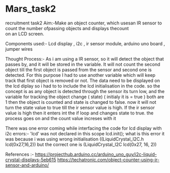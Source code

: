 # Mars_task2
recruitment task2
Aim:-Make an object counter, which usesan IR sensor to count the number ofpassing objects and displays thecount on an LCD screen.

Components used:- Lcd display , i2c , ir sensor module, arduino uno board , jumper wires

Thought Process:- As i am using a IR sensor, so it will detect the object that passes by, and it will be stored in the variable. It will not count the second object till the first object is passed from the sensor and second one  is detected. For this purpose I had to use another variable which will keep track that first object is removed or not. The data need to be displayed on the lcd diplay so i had to to include the lcd initialisation in the code.
so the concept is as any object is detected through the sensor its turn low, and the variable for tracking the object change ( state) ( initialy it is = true ) both are 1 then the object is counted and state is changed to false. now it will not turn the state value to true till the ir sensor value is high. If the ir sensor value is high then it enters int the if loop and changes state to true. the process goes on and the count value increses with it 

There was one error coming while interfacing the code for lcd display with i2c 
errors:-
'lcd' was not declared in this scope lcd.init(); what is this error 
it was because i was using wrong initialisation ((LiquidCrystal_I2C.h lcd(0x27,16,2)) but the correct one is (LiquidCrystal_I2C lcd(0x27,  16, 2))

References :-
https://projecthub.arduino.cc/arduino_uno_guy/i2c-liquid-crystal-displays-5eb615
https://techatronic.com/object-counter-using-ir-sensor-and-arduino/ 



